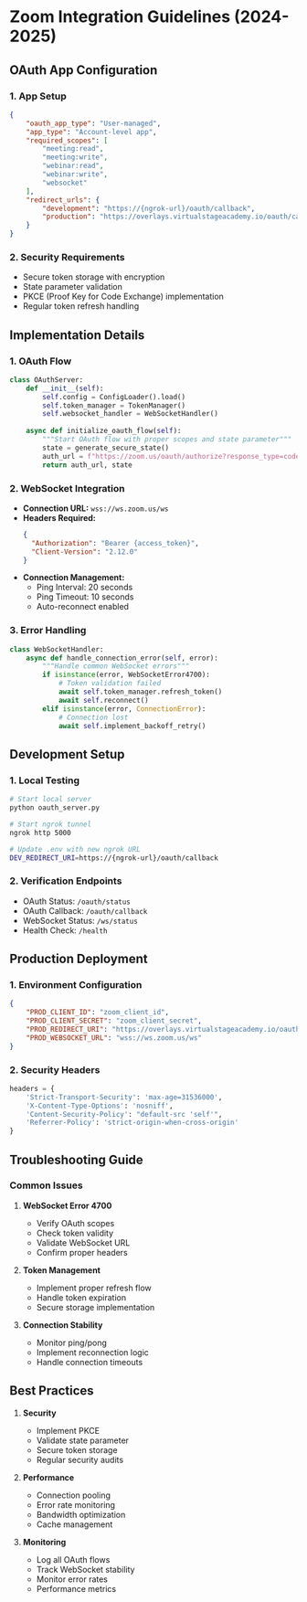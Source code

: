 # Zoom Integration Guidelines (2024-2025)

## OAuth App Configuration

### 1. App Setup
```json
{
    "oauth_app_type": "User-managed",
    "app_type": "Account-level app",
    "required_scopes": [
        "meeting:read",
        "meeting:write",
        "webinar:read",
        "webinar:write",
        "websocket"
    ],
    "redirect_urls": {
        "development": "https://{ngrok-url}/oauth/callback",
        "production": "https://overlays.virtualstageacademy.io/oauth/callback"
    }
}
```

### 2. Security Requirements
- Secure token storage with encryption
- State parameter validation
- PKCE (Proof Key for Code Exchange) implementation
- Regular token refresh handling

## Implementation Details

### 1. OAuth Flow
```python
class OAuthServer:
    def __init__(self):
        self.config = ConfigLoader().load()
        self.token_manager = TokenManager()
        self.websocket_handler = WebSocketHandler()
        
    async def initialize_oauth_flow(self):
        """Start OAuth flow with proper scopes and state parameter"""
        state = generate_secure_state()
        auth_url = f"https://zoom.us/oauth/authorize?response_type=code&client_id={self.config.client_id}&redirect_uri={self.config.redirect_uri}&state={state}"
        return auth_url, state
```

### 2. WebSocket Integration
- **Connection URL:** `wss://ws.zoom.us/ws`
- **Headers Required:**
  ```json
  {
    "Authorization": "Bearer {access_token}",
    "Client-Version": "2.12.0"
  }
  ```
- **Connection Management:**
  - Ping Interval: 20 seconds
  - Ping Timeout: 10 seconds
  - Auto-reconnect enabled

### 3. Error Handling
```python
class WebSocketHandler:
    async def handle_connection_error(self, error):
        """Handle common WebSocket errors"""
        if isinstance(error, WebSocketError4700):
            # Token validation failed
            await self.token_manager.refresh_token()
            await self.reconnect()
        elif isinstance(error, ConnectionError):
            # Connection lost
            await self.implement_backoff_retry()
```

## Development Setup

### 1. Local Testing
```bash
# Start local server
python oauth_server.py

# Start ngrok tunnel
ngrok http 5000

# Update .env with new ngrok URL
DEV_REDIRECT_URI=https://{ngrok-url}/oauth/callback
```

### 2. Verification Endpoints
- OAuth Status: `/oauth/status`
- OAuth Callback: `/oauth/callback`
- WebSocket Status: `/ws/status`
- Health Check: `/health`

## Production Deployment

### 1. Environment Configuration
```json
{
    "PROD_CLIENT_ID": "zoom_client_id",
    "PROD_CLIENT_SECRET": "zoom_client_secret",
    "PROD_REDIRECT_URI": "https://overlays.virtualstageacademy.io/oauth/callback",
    "PROD_WEBSOCKET_URL": "wss://ws.zoom.us/ws"
}
```

### 2. Security Headers
```python
headers = {
    'Strict-Transport-Security': 'max-age=31536000',
    'X-Content-Type-Options': 'nosniff',
    'Content-Security-Policy': "default-src 'self'",
    'Referrer-Policy': 'strict-origin-when-cross-origin'
}
```

## Troubleshooting Guide

### Common Issues

1. **WebSocket Error 4700**
   - Verify OAuth scopes
   - Check token validity
   - Validate WebSocket URL
   - Confirm proper headers

2. **Token Management**
   - Implement proper refresh flow
   - Handle token expiration
   - Secure storage implementation

3. **Connection Stability**
   - Monitor ping/pong
   - Implement reconnection logic
   - Handle connection timeouts

## Best Practices

1. **Security**
   - Implement PKCE
   - Validate state parameter
   - Secure token storage
   - Regular security audits

2. **Performance**
   - Connection pooling
   - Error rate monitoring
   - Bandwidth optimization
   - Cache management

3. **Monitoring**
   - Log all OAuth flows
   - Track WebSocket stability
   - Monitor error rates
   - Performance metrics 